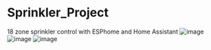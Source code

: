 # Sprinkler_Project
18 zone sprinkler control with ESPhome and Home Assistant
![image](https://github.com/roberttucci/Sprinkler_Project/assets/88236450/44843f6d-1542-4804-8228-660d51de9b4e)
![image](https://github.com/roberttucci/Sprinkler_Project/assets/88236450/1ae4e32f-6408-4b35-8dd9-6ccd52a696bb)
![image](https://github.com/roberttucci/Sprinkler_Project/assets/88236450/36bca335-26cc-458b-bc28-b64e4d9f089e)
